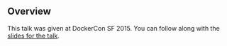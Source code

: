 <!--
{
"name" : "docker-in-the-new-york-times-newsroom",
"version" : "0.1",
"title" : "Docker in the New York Times Newsroom",
"description" : "Learn about the latest developments in the Docker world.",
"freshnessDate" : 2015-06-24,
"homepage" : "http://www.slideshare.net/Docker/dockercon-sf-2015-docker-in-the-new-york-times-newsroom?qid=d9dae614-e4ee-4c77-af60-5705f14b08f4&v=default&b=&from_search=1",
"canonicalSource" : "http://www.slideshare.net/Docker/dockercon-sf-2015-docker-in-the-new-york-times-newsroom?qid=d9dae614-e4ee-4c77-af60-5705f14b08f4&v=default&b=&from_search=1",
"license" : "All Rights Reserved"
}
-->

<!-- @section -->

## Overview

This talk was given at DockerCon SF 2015. You can follow along with the [slides for the talk](http://www.slideshare.net/Docker/dockercon-sf-2015-docker-in-the-new-york-times-newsroom?qid=d9dae614-e4ee-4c77-af60-5705f14b08f4&v=default&b=&from_search=1).

<!-- @asset, "contentType": "outlearn/video", "provider": "youtube", "url": "https://www.youtube.com/embed/Ht2RF5o9geA" -->
